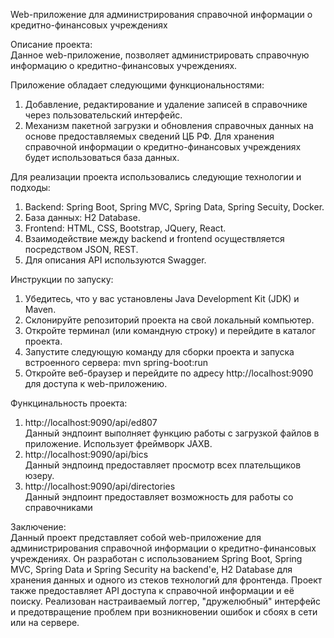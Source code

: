 Web-приложение для администрирования справочной информации о кредитно-финансовых учреждениях

Описание проекта:  
Данное web-приложение, позволяет администрировать справочную информацию о кредитно-финансовых учреждениях. 

Приложение обладает следующими функциональностями:  
1. Добавление, редактирование и удаление записей в справочнике через пользовательский интерфейс.
2. Механизм пакетной загрузки и обновления справочных данных на основе предоставляемых сведений ЦБ РФ.
Для хранения справочной информации о кредитно-финансовых учреждениях будет использоваться база данных.

Для реализации проекта использовались следующие технологии и подходы:  
1. Backend: Spring Boot, Spring MVC, Spring Data, Spring Secuity, Docker.  
2. База данных: H2 Database.  
3. Frontend: HTML, CSS, Bootstrap, JQuery, React.  
4. Взаимодействие между backend и frontend осуществляется посредством JSON, REST.  
5. Для описания API используются Swagger.  

Инструкции по запуску:
1. Убедитесь, что у вас установлены Java Development Kit (JDK) и Maven.
2. Склонируйте репозиторий проекта на свой локальный компьютер.
3. Откройте терминал (или командную строку) и перейдите в каталог проекта.
4. Запустите следующую команду для сборки проекта и запуска встроенного сервера:
mvn spring-boot:run
5. Откройте веб-браузер и перейдите по адресу http://localhost:9090 для доступа к web-приложению.

Функцинальность проекта:
 1. http://localhost:9090/api/ed807  
Данный эндпоинт выполняет функцию работы с загрузкой файлов в приложение. Использует фреймворк JAXB.
 2. http://localhost:9090/api/bics  
Данный эндпоинд предоставляет просмотр всех плательщиков юзеру.
 3. http://localhost:9090/api/directories  
Данный эндпоинт предоставляет возможность для работы со справочниками
 
Заключение:  
Данный проект представляет собой web-приложение для администрирования справочной информации о кредитно-финансовых учреждениях. Он разработан с использованием Spring Boot, Spring MVC, Spring Data и Spring Security на backend'е, H2 Database для хранения данных и одного из стеков технологий для фронтенда. Проект также предоставляет API доступа к справочной информации и её поиску. Реализован настраиваемый логгер, "дружелюбный" интерфейс и предотвращение проблем при возникновении ошибок и сбоях в сети или на сервере.
